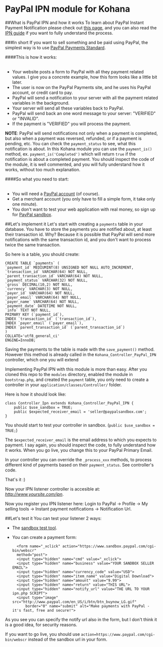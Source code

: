 PayPal IPN module for Kohana
=============================

##What is PayPal IPN and how it works
To learn about PayPal Instant Payment Notification please check out [this page][1], and you can also read the [IPN guide][2] if you want to fully understand the process.

###In short
If you want to sell something and be paid using PayPal, the simplest way is to use [PayPal Payments Standard][3].

####This is how it works:<br><br>

- Your website posts a form to PayPal with all they payment related values. I give you a concrete example, how this form looks like a little bit later.
- The user is now on the PayPal Payments site, and he uses his PayPal account, or credit card to pay.
- PayPal will send a notification to your server with all the payment related variables in the background.
- Your server will send all these variables back to PayPal.
- PayPal will send back an one word message to your server: "VERIFIED" or "INVALID".
- If the payment is "VERIFIED" you will process the payment.

**NOTE**: PayPal will send notifications not only when a payment is completed, but also when a payment was reversed, refunded, or if a payment is pending, etc.
You can check the `payment_status` to see, what this notification is about.
In this Kohana module you can use the `payment_is()` method, ex. `payment_is('Completed')` which will return `true` if the notification is about a completed payment.
You should inspect the code of the module, it is well commented, and you will fully understand how it works, without too much explanation.

####So what you need to start:<br><br>

- You will need a [PayPal account][4] (of course).
- Get a merchant account (you only have to fill a simple form, it take only one minute).
- You don't want to test your web application with real money, so sign up for [PayPal sandbox][5].

##Let's implement it
Let's start with creating a `payments` table in your database.
You have to store the payments you are notified about, at least their transaction id. Why? Because it is possible that PayPal will send more notifications with the same transaction id, and you don't want to process twice the same transaction.

So here is a table, you should create:

    CREATE TABLE `payments` (
	`payment_id` MEDIUMINT(8) UNSIGNED NOT NULL AUTO_INCREMENT,
	`transaction_id` VARCHAR(64) NOT NULL,
	`parent_transaction_id` VARCHAR(64) NOT NULL,
	`payment_status` VARCHAR(32) NOT NULL,
	`gross` DECIMAL(10,2) NOT NULL,
	`currency` VARCHAR(3) NOT NULL,
	`payer_id` VARCHAR(64) NOT NULL,
	`payer_email` VARCHAR(64) NOT NULL,
	`payer_name` VARCHAR(64) NOT NULL,
	`payment_date` DATETIME NOT NULL,
	`info` TEXT NOT NULL,
	PRIMARY KEY (`payment_id`),
	INDEX `transaction_id` (`transaction_id`),
	INDEX `payer_email` (`payer_email`),
	INDEX `parent_transaction_id` (`parent_transaction_id`)
    )
    COLLATE='utf8_general_ci'
    ENGINE=InnoDB;


Saving the payments to the table is made with the `save_payment()` method. However this method is already called in the `Kohana_Controller_PayPal_IPN` controller, which one you will extend

Implementing PayPal IPN with this module is more than easy. After you cloned this repo to the `modules` directory, enabled the module in `bootstrap.php`, and created the `payment` table, you only need to create a controller in your `application/classes/Controller/` folder.

Here is how it should look like:

    class Controller_Ipn extends Kohana_Controller_PayPal_IPN {
        public $use_sandbox = TRUE;
        public $expected_receiver_email = 'seller@paypalsandbox.com';
    }


You should start to test your controller in sandbox. (`public $use_sandbox = TRUE;`)

The `$expected_receiver_email` is the email address to which you expects to payment. I say again, you should inspect the code, to fully understand how it works. When you go live, you change this to your PayPal Primary Email.

In your controller you can override the `_process_xxx` methods, to process different kind of payments based on their `payment_status`. See controller's code.

That's it :)

Now your IPN listener controller is accesible at: *http://www.yoursite.com/ipn*.

Now you register you IPN listener here:
Login to PayPal -> Profile -> My selling tools -> Instant payment notifications -> Notification Url.

##Let's test it
You can test your listener 2 ways:

- The [sandbox test tool][6].
- You can create a payment form:

        <form name="_xclick" action="https://www.sandbox.paypal.com/cgi-bin/webscr"
        method="post">
        <input type="hidden" name="cmd" value="_xclick">
        <input type="hidden" name="business" value="YOUR SANDBOX SELLER EMAIL">
        <input type="hidden" name="currency_code" value="USD">
        <input type="hidden" name="item_name" value="Digital Download">
        <input type="hidden" name="amount" value="9.99">
        <input type="hidden" name="return" value="THIS URL">
        <input type="hidden" name="notify_url" value="THE URL TO YOUR ipn.php SCRIPT">
        <input type="image" src="http://www.paypal.com/en_US/i/btn/btn_buynow_LG.gif"
            border="0" name="submit" alt="Make payments with PayPal - it's fast, free and secure!">
    </form>

As you see you can specify the notify url also in the form, but I don't think it is a good idea, for security reasons.

If you want to go live, you should use `action=https://www.paypal.com/cgi-bin/webscr` instead of the sandbox url in your form.

[1]:https://www.paypal.com/cgi-bin/webscr?cmd=p/acc/ipn-info-outside
[2]:https://www.x.com/sites/default/files/ipnguide.pdf
[3]:https://www.paypal.com/webapps/mpp/paypal-payments-standard
[4]:https://www.paypal.com
[5]:https://developer.paypal.com/
[6]:https://developer.paypal.com/cgi-bin/devscr?cmd=_ipn-link-session